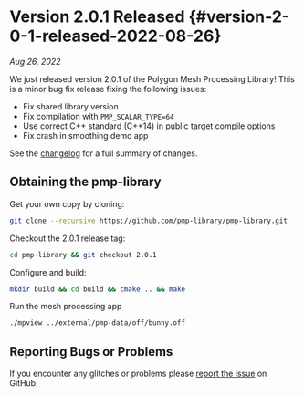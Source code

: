 # Version 2.0.1 Released {#version-2-0-1-released-2022-08-26}

_Aug 26, 2022_

We just released version 2.0.1 of the Polygon Mesh Processing Library! This is a minor bug fix release fixing the following issues:

- Fix shared library version
- Fix compilation with `PMP_SCALAR_TYPE=64`
- Use correct C++ standard (C++14) in public target compile options
- Fix crash in smoothing demo app

See the [changelog](https://github.com/pmp-library/pmp-library/blob/master/CHANGELOG.md) for a full summary of changes.

## Obtaining the pmp-library

Get your own copy by cloning:

```sh
git clone --recursive https://github.com/pmp-library/pmp-library.git
```

Checkout the 2.0.1 release tag:

```sh
cd pmp-library && git checkout 2.0.1
```

Configure and build:

```sh
mkdir build && cd build && cmake .. && make
```

Run the mesh processing app

```sh
./mpview ../external/pmp-data/off/bunny.off
```

## Reporting Bugs or Problems

If you encounter any glitches or problems please [report the issue](https://github.com/pmp-library/pmp-library/issues) on GitHub.
